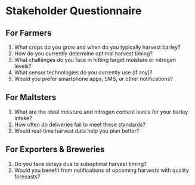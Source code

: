 # Stakeholder Questionnaire

## For Farmers

1. What crops do you grow and when do you typically harvest barley?
2. How do you currently determine optimal harvest timing?
3. What challenges do you face in hitting target moisture or nitrogen levels?
4. What sensor technologies do you currently use (if any)?
5. Would you prefer smartphone apps, SMS, or other notifications?

## For Maltsters

1. What are the ideal moisture and nitrogen content levels for your barley intake?
2. How often do deliveries fail to meet these standards?
3. Would real-time harvest data help you plan better?

## For Exporters & Breweries

1. Do you face delays due to suboptimal harvest timing?
2. Would you benefit from notifications of upcoming harvests with quality forecasts?
